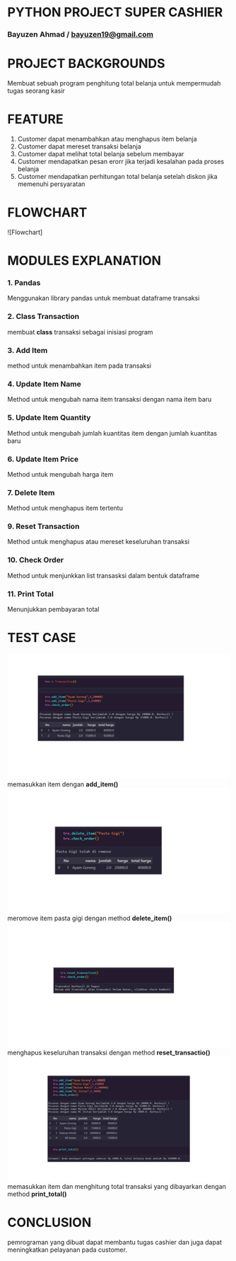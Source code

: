 # PYTHON PROJECT SUPER CASHIER

### Bayuzen Ahmad / bayuzen19@gmail.com

# PROJECT BACKGROUNDS

Membuat sebuah program penghitung total belanja untuk mempermudah tugas seorang kasir

# FEATURE

1. Customer dapat menambahkan atau menghapus item belanja
2. Customer dapat mereset transaksi belanja
3. Customer dapat melihat total belanja sebelum membayar
4. Customer mendapatkan pesan erorr jika terjadi kesalahan pada proses belanja
5. Customer mendapatkan perhitungan total belanja setelah diskon jika memenuhi persyaratan

# FLOWCHART

![Flowchart]

# MODULES EXPLANATION

### 1. Pandas

Menggunakan library pandas untuk membuat dataframe transaksi

### 2. Class Transaction

membuat **class** transaksi sebagai inisiasi program

### 3. Add Item

method untuk menambahkan item pada transaksi

### 4. Update Item Name

Method untuk mengubah nama item transaksi dengan nama item baru

### 5. Update Item Quantity

Method untuk mengubah jumlah kuantitas item dengan jumlah kuantitas baru

### 6. Update Item Price

Method untuk mengubah harga item

### 7. Delete Item

Method untuk menghapus item tertentu

### 9. Reset Transaction


Method untuk menghapus atau mereset keseluruhan transaksi

### 10. Check Order

Method untuk menjunkkan list transasksi dalam bentuk dataframe

### 11. Print Total

Menunjukkan pembayaran total


# TEST CASE
![test_1](https://github.com/bayuzen19/Python-Project-Pacmann---Super-Cashier/blob/main/img/test_case_1.jpg)
memasukkan item dengan **add_item()**
![test_2](https://github.com/bayuzen19/Python-Project-Pacmann---Super-Cashier/blob/main/img/test_case_2.jpg)
meromove item pasta gigi dengan method **delete_item()**
![test_3](https://github.com/bayuzen19/Python-Project-Pacmann---Super-Cashier/blob/main/img/test_case_3.jpg)
menghapus keseluruhan transaksi dengan method **reset_transactio()**
![test_4](https://github.com/bayuzen19/Python-Project-Pacmann---Super-Cashier/blob/main/img/test_case_4.jpg)
memasukkan item dan menghitung total transaksi yang dibayarkan dengan method **print_total()**



# CONCLUSION

pemrograman yang dibuat dapat membantu tugas cashier dan juga dapat meningkatkan pelayanan pada customer.
